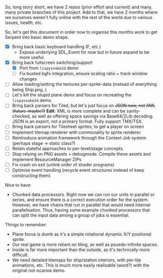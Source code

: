 So, long story short, we have 2 repos (prior effort and current) and many, many private
branches of this project. Add to that, we have 2 months where we ourselves weren't fully
online with the rest of the world due to various issues, health, etc.

So, let's get this document in order now to organise this months work to get Serpent into
basic demo shape.

 - [x] Bring back basic keyboard handling (F, etc.)
    - Expose underlying SDL_Event for now but in future expand to be more useful.
 - [x] Bring back fullscreen switching/support
    - [x] Port from `lispysnake2d` demo
    - [ ] Fix busted bgfx integration, ensure scaling ratio + track window changes
 - [ ] Allow loading/setting the textures per-sprite-data (instead of everything being Ship.png..)
 - [ ] Let's kill the stupid plane demo and focus on recreating the `lispysnake2d` demo.
 - [ ] Bring back parsers for Tiled, but let's just focus on ~~JSON now, not XML (future-maybe?)~~
   **Edit**: XML is more complete and can be sanity-checked, as well as offering space savings
   via Base64/ZLib decoding. JSON is an export, not a primary format. Fully support TMX/TSX.
 - [ ] Bring back parsers for Tilesheet sprites, to get a player on screen
 - [ ] Implement tilemap renderer with commonality to sprite renderer.
 - [ ] Reintroduce animation framework through the Context Job system (perhaps stage -> static class?)
 - [ ] Retain stateful approaches to per-level/stage concepts.
 - [ ] Stop relying on PNG assets + debugmode. Compile these assets and implement ResourceManager ZIPs
 - [ ] Fix crash on exit (unlink order of shader programs)
 - [ ] Optimise event handling (recycle event structures instead of keep constructing them)

Nice to have:

 - Chunked data processors. Right now we can run our units in parallel or series, and ensure
   there is a correct execution order for the system. However, we have chains that run in parallel
   that would need internal parallelisation. Thus, having some example chunked processors that can
   split the input data among a group of jobs is essential.


Things to remember:

 - Plane focus is dumb as it's a simple rotational dynamic X/Y positional sprite.
 - Our real game is more reliant on tiling, as well as psuedo-infinite spaces.
 - Inside is far more important than the outside, as it's technically more difficult.
 - We need detailed tilemaps for ship/station interiors, with per-tile animations, etc.
   This is much more easily realisable (word?) with the original not-ocarina demo.
